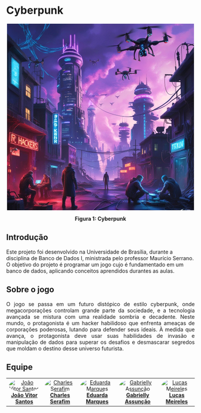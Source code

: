 <h1>Cyberpunk</h1>

<div align="center">
  <img align="center" src="assets/cyberpunk.jpg" alt="cyberpunk" width="500" height="500">
  <p><b>Figura 1: Cyberpunk</b></p> 
</div>



## Introdução

Este projeto foi desenvolvido na Universidade de Brasília, durante a disciplina de Banco de Dados I, ministrada pelo professor Maurício Serrano. O objetivo do projeto é programar um jogo cujo é fundamentado em um banco de dados, aplicando conceitos aprendidos durantes as aulas.

## Sobre o jogo

<p align="justify">
O jogo se passa em um futuro distópico de estilo cyberpunk, onde megacorporações controlam grande parte da sociedade, e a tecnologia avançada se mistura com uma realidade sombria e decadente. Neste mundo, o protagonista é um hacker habilidoso que enfrenta ameaças de corporações poderosas, lutando para defender seus ideais. À medida que avança, o protagonista deve usar suas habilidades de invasão e manipulação de dados para superar os desafios e desmascarar segredos que moldam o destino desse universo futurista.
</p>

## Equipe

<center>
<table>
  <tr>
    <td align="center">
      <a href="https://github.com/Jauzimm">
        <img src="https://github.com/Jauzimm.png" width="210px" style="border-radius: 50%;" alt="João Vitor Santos"/>
        <br/><b>João Vitor Santos</b>
      </a>
    </td>
    <td align="center">
      <a href="https://github.com/charles-serafim">
        <img src="https://github.com/charles-serafim.png" width="200" style="border-radius: 50%;" alt="Charles Serafim"/>
        <br/><b>Charles Serafim</b>
      </a>
    </td>
    <td align="center">
      <a href="https://github.com/EduardaSMarques">
        <img src="https://github.com/EduardaSMarques.png" width="190" style="border-radius: 50%;" alt="Eduarda Marques"/>
        <br/><b>Eduarda Marques</b>
      </a>
    </td>
    <td align="center">
      <a href="https://github.com/GabriellyAssuncao">
        <img src="https://github.com/GabriellyAssuncao.png" width="190px" style="border-radius: 50%;" alt="Gabrielly Assunção"/>
        <br/><b>Gabrielly Assunção</b>
      </a>
    </td>
    <td align="center">
      <a href="https://github.com/Katuner">
        <img src="https://github.com/Katuner.png" width="190" style="border-radius: 50%;" alt="Lucas Meireles"/>
        <br/><b>Lucas Meireles</b>
      </a>
    </td>
  </tr>
</table>
</center>


